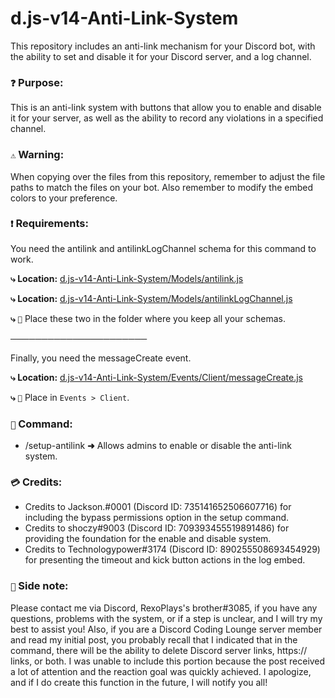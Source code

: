 # d.js-v14-Anti-Link-System
This repository includes an anti-link mechanism for your Discord bot, with the ability to set and disable it for your Discord server, and a log channel.

### `❓` **Purpose:**
This is an anti-link system with buttons that allow you to enable and disable it for your server, as well as the ability to record any violations in a specified channel.

### `⚠️` **Warning:**
When copying over the files from this repository, remember to adjust the file paths to match the files on your bot. Also remember to modify the embed colors to your preference.

### `❗` **Requirements:**
You need the antilink and antilinkLogChannel schema for this command to work.

**⤷ Location:** [d.js-v14-Anti-Link-System/Models/antilink.js](https://github.com/sharpenhead/d.js-v14-Anti-Link-System/blob/main/Models/antilink.js)

**⤷ Location:** [d.js-v14-Anti-Link-System/Models/antilinkLogChannel.js](https://github.com/sharpenhead/d.js-v14-Anti-Link-System/blob/main/Models/antilinkLogChannel.js)

**⤷** `📁` Place these two in the folder where you keep all your schemas.

**──────────────────────**

Finally, you need the messageCreate event.

**⤷ Location:** [d.js-v14-Anti-Link-System/Events/Client/messageCreate.js](https://github.com/sharpenhead/d.js-v14-Anti-Link-System/blob/main/Events/Client/messageCreate.js)

**⤷** `📁` Place in `Events > Client`.

### `🔧` **Command:**
- /setup-antilink **➜** Allows admins to enable or disable the anti-link system.

### `💳` **Credits:**
- Credits to Jackson.#0001 (Discord ID: 735141652506607716) for including the bypass permissions option in the setup command.
- Credits to shoczy#9003 (Discord ID: 709393455519891486) for providing the foundation for the enable and disable system.
- Credits to Technologypower#3174 (Discord ID: 890255508693454929) for presenting the timeout and kick button actions in the log embed.

### `📝` **Side note:**
Please contact me via Discord, RexoPlays's brother#3085, if you have any questions, problems with the system, or if a step is unclear, and I will try my best to assist you!
Also, if you are a Discord Coding Lounge server member and read my initial post, you probably recall that I indicated that in the command, there will be the ability to delete Discord server links, https:// links, or both. I was unable to include this portion because the post received a lot of attention and the reaction goal was quickly achieved. I apologize, and if I do create this function in the future, I will notify you all!
